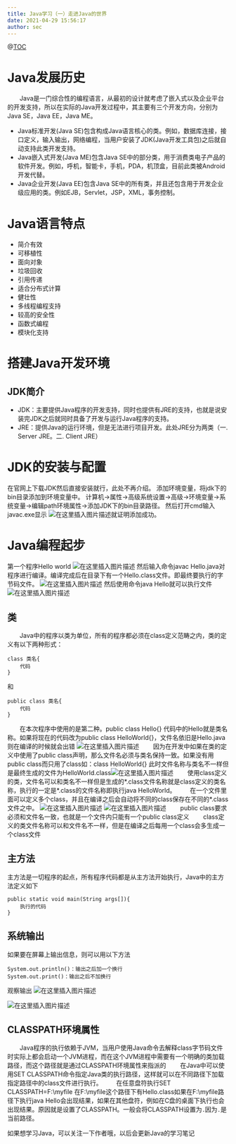 ```yaml
---
title: Java学习（一）走进Java的世界
date: 2021-04-29 15:56:17
author: sec
---
```

@[TOC](目录)
# Java发展历史
&emsp;&emsp;Java是一门综合性的编程语言，从最初的设计就考虑了嵌入式以及企业平台的开发支持，所以在实际的Java开发过程中，其主要有三个开发方向，分别为Java SE，Java EE，Java ME。
 - Java标准开发(Java SE)包含构成Java语言核心的类。例如，数据库连接，接口定义，输入输出，网络编程，当用户安装了JDK(Java开发工具包)之后就自动支持此类开发支持。
 - Java嵌入式开发(Java ME)包含Java SE中的部分类，用于消费类电子产品的软件开发。例如，呼机，智能卡，手机，PDA，机顶盒，目前此类被Android开发代替。
 - Java企业开发(Java EE)包含Java SE中的所有类，并且还包含用于开发企业级应用的类。例如EJB，Servlet，JSP，XML，事务控制。
# Java语言特点
- 简介有效
- 可移植性
- 面向对象
- 垃圾回收
- 引用传递
- 适合分布式计算
- 健壮性
- 多线程编程支持
- 较高的安全性
- 函数式编程
- 模块化支持
# 搭建Java开发环境
## JDK简介
- JDK：主要提供Java程序的开发支持，同时也提供有JRE的支持，也就是说安装完JDK之后就同时具备了开发与运行Java程序的支持。
- JRE：提供Java的运行环境，但是无法进行项目开发。此处JRE分为两类（一. Server JRE。二. Client JRE）

# JDK的安装与配置
在官网上下载JDK然后直接安装就行，此处不再介绍。
添加环境变量，将jdk下的bin目录添加到环境变量中。
计算机->属性->高级系统设置->高级->环境变量->系统变量->编辑path环境属性->添加JDK下的bin目录路径。
然后打开cmd输入javac.exe显示
![在这里插入图片描述](img/20210429151408788.png)就证明添加成功。


# Java编程起步
第一个程序Hello world 
![在这里插入图片描述](img/2021042915215758.png)
然后输入命令javac Hello.java对程序进行编译。编译完成后在目录下有一个Hello.class文件。即最终要执行的字节码文件。
![在这里插入图片描述](img/202104291521426.png)
然后使用命令java Hello就可以执行文件
![在这里插入图片描述](img/20210429152315783.png)
## 类
&emsp;&emsp;Java中的程序以类为单位，所有的程序都必须在class定义范畴之内，类的定义有以下两种形式：
```
class 类名{
	代码
}
```
和
```
public class 类名{
	代码
}
```
&emsp;&emsp;在本次程序中使用的是第二种。public class Hello{} 代码中的Hello就是类名称。如果将现在的代码改为public class HelloWorld{}，文件名依旧是Hello.java则在编译的时候就会出错
![在这里插入图片描述](img/20210429152825218.png)
&emsp;&emsp;因为在开发中如果在类的定义中使用了public class声明，那么文件名必须与类名保持一致。如果没有用public class而只用了class如：class HelloWorld{} 此时文件名称与类名不一样但是最终生成的文件为HelloWorld.class![在这里插入图片描述](img/20210429153117424.png)
&emsp;&emsp;使用class定义的类，文件名可以和类名不一样但是生成的*.class文件名称就是class定义的类名称，执行的一定是*.class的文件名称即执行java HelloWorld。
&emsp;&emsp;在一个文件里面可以定义多个class，并且在编译之后会自动将不同的class保存在不同的*.class文件之中。
![在这里插入图片描述](img/2021042915341655.png)
![在这里插入图片描述](img/20210429153515380.png)
&emsp;&emsp;public class要求必须和文件名一致，也就是一个文件内只能有一个public class定义
&emsp;&emsp;class定义的类文件名称可以和文件名不一样，但是在编译之后每用一个class会多生成一个class文件
## 主方法
主方法是一切程序的起点，所有程序代码都是从主方法开始执行，Java中的主方法定义如下
```
public static void main(String args[]){
	执行的代码
}
```
## 系统输出
如果要在屏幕上输出信息，则可以用以下方法
```
System.out.println()：输出之后加一个换行
System.out.print()：输出之后不加换行
```
观察输出
![在这里插入图片描述](img/20210429154317520.png)

![在这里插入图片描述](img/20210429154301667.png)
## CLASSPATH环境属性
&emsp;&emsp;Java程序的执行依赖于JVM，当用户使用Java命令去解释class字节码文件时实际上都会启动一个JVM进程，而在这个JVM进程中需要有一个明确的类加载路径，而这个路径就是通过CLASSPATH环境属性来指派的
&emsp;&emsp;在Java中可以使用SET CLASSPATH命令指定Java类的执行路径，这样就可以在不同路径下加载指定路径中的class文件进行执行。
&emsp;&emsp;在任意盘符执行SET CLASSPATH=F:\myfile 在F:\myfile这个路径下有Hello.class如果在F:\myfile路径下执行java Hello会出现结果，如果在其他盘符，例如在C盘的桌面下执行也会出现结果。原因就是设置了CLASSPATH。一般会将CLASSPATH设置为`.`因为`.`是当前路径。

如果想学习Java，可以关注一下作者哦，以后会更新Java的学习笔记
